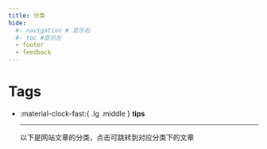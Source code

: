 ```yaml
---
title: 分类
hide:
  #- navigation # 显示右
  #- toc #显示左
  - footer
  - feedback
---
```

<!-- # Tags -->
# Tags


    
<div class="grid cards" markdown>

-   :material-clock-fast:{ .lg .middle } __tips__

    ---

    以下是网站文章的分类，点击可跳转到对应分类下的文章

</div>

<!-- material/tags -->